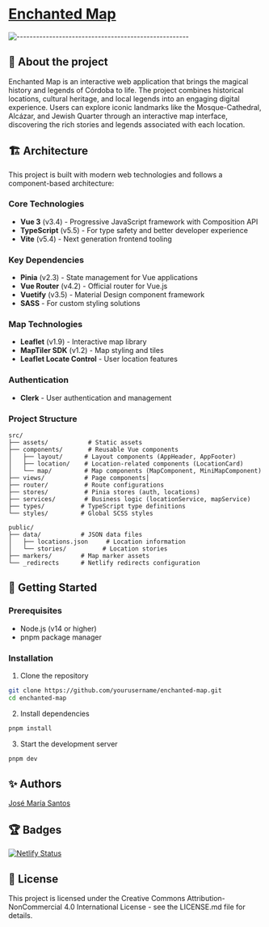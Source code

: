 # [Enchanted Map](https://enchanted-map.com/)

![-----------------------------------------------------](https://raw.githubusercontent.com/andreasbm/readme/master/assets/lines/rainbow.png)

## :pencil: About the project

Enchanted Map is an interactive web application that brings the magical history and legends of Córdoba to life. The project combines historical locations, cultural heritage, and local legends into an engaging digital experience. Users can explore iconic landmarks like the Mosque-Cathedral, Alcázar, and Jewish Quarter through an interactive map interface, discovering the rich stories and legends associated with each location.

## :building_construction: Architecture

This project is built with modern web technologies and follows a component-based architecture:

### Core Technologies
- **Vue 3** (v3.4) - Progressive JavaScript framework with Composition API
- **TypeScript** (v5.5) - For type safety and better developer experience
- **Vite** (v5.4) - Next generation frontend tooling

### Key Dependencies
- **Pinia** (v2.3) - State management for Vue applications
- **Vue Router** (v4.2) - Official router for Vue.js
- **Vuetify** (v3.5) - Material Design component framework
- **SASS** - For custom styling solutions

### Map Technologies
- **Leaflet** (v1.9) - Interactive map library
- **MapTiler SDK** (v1.2) - Map styling and tiles
- **Leaflet Locate Control** - User location features

### Authentication
- **Clerk** - User authentication and management

### Project Structure

```
src/
├── assets/           # Static assets
├── components/       # Reusable Vue components
│   ├── layout/      # Layout components (AppHeader, AppFooter)
│   ├── location/    # Location-related components (LocationCard)
│   └── map/         # Map components (MapComponent, MiniMapComponent)
├── views/           # Page components│   
├── router/          # Route configurations
├── stores/          # Pinia stores (auth, locations)
├── services/        # Business logic (locationService, mapService)
├── types/          # TypeScript type definitions
└── styles/         # Global SCSS styles

public/
├── data/           # JSON data files
│   ├── locations.json     # Location information
│   └── stories/          # Location stories
├── markers/        # Map marker assets
└── _redirects      # Netlify redirects configuration
```

## :rocket: Getting Started

### Prerequisites

- Node.js (v14 or higher)
- pnpm package manager

### Installation

1. Clone the repository
```bash
git clone https://github.com/yourusername/enchanted-map.git
cd enchanted-map
```

2. Install dependencies
```bash
pnpm install
```

3. Start the development server
```bash
pnpm dev
```

## :sparkles: Authors

[José María Santos](https://josemariasantos.com/)

## :trophy: Badges

[![Netlify Status](https://api.netlify.com/api/v1/badges/b26bf20d-7cea-4dd1-a80e-9879c9a6e72e/deploy-status)](https://app.netlify.com/projects/enchanted-map/deploys)

## :page_with_curl: License

This project is licensed under the Creative Commons Attribution-NonCommercial 4.0 International License - see the LICENSE.md file for details.
